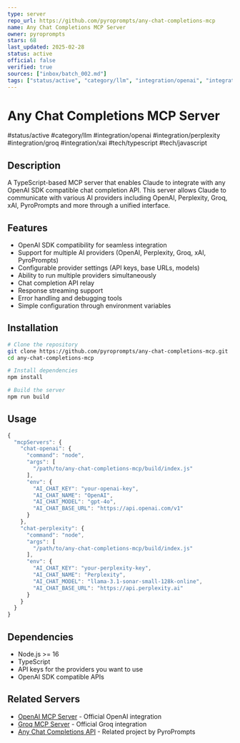 ```yaml
---
type: server
repo_url: https://github.com/pyroprompts/any-chat-completions-mcp
name: Any Chat Completions MCP Server
owner: pyroprompts
stars: 68
last_updated: 2025-02-28
status: active
official: false
verified: true
sources: ["inbox/batch_002.md"]
tags: ["status/active", "category/llm", "integration/openai", "integration/perplexity", "integration/groq", "integration/xai", "tech/typescript", "tech/javascript"]
---
```


# Any Chat Completions MCP Server

#status/active #category/llm #integration/openai #integration/perplexity #integration/groq #integration/xai #tech/typescript #tech/javascript

## Description

A TypeScript-based MCP server that enables Claude to integrate with any OpenAI SDK compatible chat completion API. This server allows Claude to communicate with various AI providers including OpenAI, Perplexity, Groq, xAI, PyroPrompts and more through a unified interface.

## Features

- OpenAI SDK compatibility for seamless integration
- Support for multiple AI providers (OpenAI, Perplexity, Groq, xAI, PyroPrompts)
- Configurable provider settings (API keys, base URLs, models)
- Ability to run multiple providers simultaneously
- Chat completion API relay
- Response streaming support
- Error handling and debugging tools
- Simple configuration through environment variables

## Installation

```bash
# Clone the repository
git clone https://github.com/pyroprompts/any-chat-completions-mcp.git
cd any-chat-completions-mcp

# Install dependencies
npm install

# Build the server
npm run build
```

## Usage

```javascript
{
  "mcpServers": {
    "chat-openai": {
      "command": "node",
      "args": [
        "/path/to/any-chat-completions-mcp/build/index.js"
      ],
      "env": {
        "AI_CHAT_KEY": "your-openai-key",
        "AI_CHAT_NAME": "OpenAI",
        "AI_CHAT_MODEL": "gpt-4o",
        "AI_CHAT_BASE_URL": "https://api.openai.com/v1"
      }
    },
    "chat-perplexity": {
      "command": "node",
      "args": [
        "/path/to/any-chat-completions-mcp/build/index.js"
      ],
      "env": {
        "AI_CHAT_KEY": "your-perplexity-key",
        "AI_CHAT_NAME": "Perplexity",
        "AI_CHAT_MODEL": "llama-3.1-sonar-small-128k-online",
        "AI_CHAT_BASE_URL": "https://api.perplexity.ai"
      }
    }
  }
}
```

## Dependencies

- Node.js >= 16
- TypeScript
- API keys for the providers you want to use
- OpenAI SDK compatible APIs

## Related Servers

- [OpenAI MCP Server](https://github.com/modelcontextprotocol/servers/tree/main/src/openai-server) - Official OpenAI integration
- [Groq MCP Server](https://github.com/modelcontextprotocol/servers/tree/main/src/groq-server) - Official Groq integration
- [Any Chat Completions API](https://github.com/pyroprompts/any-chat-completions-api) - Related project by PyroPrompts